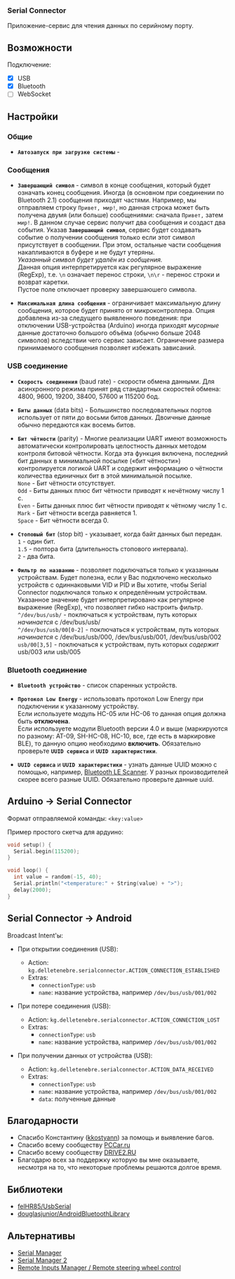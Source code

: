 ### Serial Connector

Приложение-сервис для чтения данных по серийному порту.


## Возможности
Подключение:
  - [x] USB
  - [x] Bluetooth
  - [ ] WebSocket

## Настройки


### Общие

* **`Автозапуск при загрузке системы`** - 


### Сообщения

* **`Завершающий символ`** - символ в конце сообщения, который будет означать конец сообщения. Иногда
(в основном при соединении по Bluetooth 2.1) сообщения приходят частями. Например, мы отправляем строку
`Привет, мир!`, но данная строка может быть получена двумя (или больше) сообщениями: сначала `Привет,`
затем ` мир!`. В данном случае сервис получит два сообщения и создаст два события. Указав
**`Завершающий символ`**, сервис будет создавать событие о получении сообщения только если этот символ
присутствует в сообщении. При этом, остальные части сообщения накапливаются в буфере и не будут
утеряны.  
*Указанный символ будет удалён из сообщения.*  
Данная опция интерпретируется как регулярное выражение (RegExp), т.е. `\n` означает перенос строки,
`\n\r` - перенос строки и возврат каретки.  
Пустое поле отключает проверку завершаюшего символа.

* **`Максимальная длина сообщения`** - ограничивает максимальную длину сообщения, которое будет принято
от микроконтроллера. Опция добавлена из-за следущего выявленного поведения: при отключении
USB-устройства (Arduino) иногда приходят *мусорные* данные достаточно большого объёма (обычно больше
2048 символов) вследствии чего сервис зависает. Ограничение размера принимаемого сообщения позволяет
избежать зависаний.


### USB соединение

* **`Скорость соединения`** (baud rate) - скорости обмена данными. Для асинхронного режима принят ряд
стандартных скоростей обмена: 4800, 9600, 19200, 38400, 57600 и 115200 бод.

* **`Биты данных`** (data bits) - Большинство последовательных портов использует от пяти до восьми битов
данных. Двоичные данные обычно передаются как восемь битов.

* **`Бит чётности`** (parity) - Многие реализации UART имеют возможность автоматически контролировать
целостность данных методом контроля битовой чётности. Когда эта функция включена, последний бит
данных в минимальной посылке («бит чётности») контролируется логикой UART и содержит информацию о
чётности количества единичных бит в этой минимальной посылке.  
`None` - Бит чётности отсутствует.  
`Odd` - Биты данных плюс бит чётности приводят к нечётному числу 1 с.  
`Even` - Биты данных плюс бит чётности приводят к чётному числу 1 с.  
`Mark` - Бит чётности всегда равняется 1.  
`Space` - Бит чётности всегда 0.

* **`Стоповый бит`** (stop bit) - указывает, когда байт данных был передан.  
`1` - один бит.  
`1.5` - полтора бита (длительность стопового интервала).  
`2` - два бита.

* **`Фильтр по названию`** - позволяет подключаться только к указанным устройствам. Будет полезна,
если у Вас подключено несколько устройств с одиннаковыми VID и PID и Вы хотите, чтобы Serial Connector
подключался только к определённым устройствам.  
Указанное значение будет интерпретировано как регулярное выражение (RegExp), что позволяет гибко
настроить фильтр.  
`^/dev/bus/usb/` - поключаться к устройствам, путь которых *начинается* с /dev/bus/usb/  
`^/dev/bus/usb/00[0-2]` - поключаться к устройствам, путь которых *начинается* с /dev/bus/usb/000,
/dev/bus/usb/001, /dev/bus/usb/002  
`usb/00[3,5]` - поключаться к устройствам, путь которых *содержит* usb/003 или usb/005  


### Bluetooth соединение

* **`Bluetooth устройство`** - список спаренных устройств.

* **`Протокол Low Energy`** - использовать протокол Low Energy при подключении к указанному
устройству.  
Если используете модуль HC-05 или HC-06 то данная опция должна быть **отключена**.  
Если используете модули Bluetooth версии 4.0 и выше (маркируются по разному: AT-09, SH-HC-08, HC-10,
все, где есть в маркировке BLE), то данную опцию необходимо **включить**. Обязательно проверьте
**`UUID сервиса`** и **`UUID характеристики`**.

* **`UUID сервиса`** и **`UUID характеристики`** - узнать данные UUID можно с помощью, например,
[Bluetooth LE Scanner](https://play.google.com/store/apps/details?id=uk.co.alt236.btlescan). У разных
производителей скорее всего разные UUID. Обязательно проверьте данные uuid.


## Arduino → Serial Connector
Формат отправляемой команды: `<key:value>`

Пример простого скетча для ардуино:
```cpp
void setup() {
  Serial.begin(115200);
}

void loop() {
  int value = random(-15, 40);
  Serial.println("<temperature:" + String(value) + ">");
  delay(2000);
}
```


## Serial Connector → Android
Broadcast Intent'ы:
* При открытии соединения (USB):
  * Action: `kg.delletenebre.serialconnector.ACTION_CONNECTION_ESTABLISHED`
  * Extras:
    * `connectionType`: `usb`
    * `name`: название устройства, например `/dev/bus/usb/001/002`
    
* При потере соединения (USB):
  * Action: `kg.delletenebre.serialconnector.ACTION_CONNECTION_LOST`
  * Extras:
    * `connectionType`: `usb`
    * `name`: название устройства, например `/dev/bus/usb/001/002`
    
* При получении данных от устройства (USB):
  * Action: `kg.delletenebre.serialconnector.ACTION_DATA_RECEIVED`
  * Extras:
    * `connectionType`: `usb`
    * `name`: название устройства, например `/dev/bus/usb/001/002`
    * `data`: полученные данные


## Благодарности
* Спасибо Константину ([kkostyann](https://www.drive2.ru/users/kkostyann)) за помощь и выявление
багов.
* Спасибо всему сообществу [PCCar.ru](http://pccar.ru/)
* Спасибо всему сообществу [DRIVE2.RU](https://www.drive2.ru/)
* Благодарю всех за поддержку которую вы мне оказываете, несмотря на то, что некоторые проблемы
решаются долгое время.


## Библиотеки
* [felHR85/UsbSerial](https://github.com/felHR85/UsbSerial)
* [douglasjunior/AndroidBluetoothLibrary](https://github.com/douglasjunior/AndroidBluetoothLibrary)


## Альтернативы
* [Serial Manager](https://github.com/delletenebre/SerialManager)
* [Serial Manager 2](https://github.com/delletenebre/SerialManager2)
* [Remote Inputs Manager / Remote steering wheel control](http://forum.xda-developers.com/showthread.php?t=2635159)

